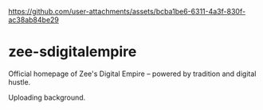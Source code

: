 
https://github.com/user-attachments/assets/bcba1be6-6311-4a3f-830f-ac38ab84be29
# zee-sdigitalempire
Official homepage of Zee's Digital Empire – powered by tradition and digital hustle.


Uploading background.

